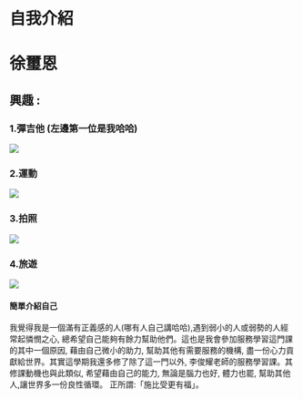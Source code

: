 # 自我介紹
# 徐璽恩
## 興趣 : 

### 1.彈吉他 (左邊第一位是我哈哈)
![](https://i.imgur.com/Wc6zGhf.jpg)

### 2.運動
![](https://i.imgur.com/zw2A2iY.jpg)

### 3.拍照 
![](https://i.imgur.com/sqkKbCl.jpg)

### 4.旅遊
![](https://i.imgur.com/sa8w4s9.jpg)

#### 簡單介紹自己
我覺得我是一個滿有正義感的人(哪有人自己講哈哈),遇到弱小的人或弱勢的人經常起憐憫之心, 總希望自己能夠有餘力幫助他們。這也是我會參加服務學習這門課的其中一個原因, 藉由自己微小的助力, 幫助其他有需要服務的機構, 盡一份心力貢獻給世界。其實這學期我還多修了除了這一門以外, 李俊耀老師的服務學習課。其修課動機也與此類似, 希望藉由自己的能力, 無論是腦力也好, 體力也罷, 幫助其他人,讓世界多一份良性循環。 正所謂:「施比受更有福」。
